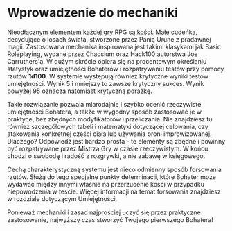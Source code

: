 # Wprowadzenie do mechaniki

Nieodłącznym elementem każdej gry RPG są kości. Małe cudeńka, decydujące o losach świata, stworzone przez Panią Urune z pradawnej magii. Zastosowana mechanika inspirowana jest takimi klasykami jak Basic Roleplaying, wydane przez Chaosium oraz Hack100 autorstwa Joe Carruthers'a. W dużym skrócie opiera się na procentowym określaniu statystyk oraz umiejętności Bohaterów i rozpatrywaniu testów przy pomocy rzutów  **1d100**. W systemie występują również krytyczne wyniki testów umiejętności. Wynik 5 i mniejszy to zawsze krytyczny sukces. Wynik powyżej 95 oznacza natomiast krytyczną porażkę.

Takie rozwiązanie pozwala miarodajnie i szybko ocenić rzeczywiste umiejętności Bohatera, a także w wygodny sposób zastosować je w praktyce, bez zbędnych modyfikatorów i przeliczania. Nie znajdziesz tu również szczegółowych tabeli i matematyki dotyczącej celowania, czy atakowania konkretnej części ciała lub używania broni improwizowanej. Dlaczego? Odpowiedź jest bardzo prosta - te elementy są zbędne i powinny być rozpatrywane przez Mistrza Gry w czasie rzeczywistym. W końcu chodzi o swobodę i radość z rozgrywki, a nie zabawę w księgowego.
 
Cechą charakterystyczną systemu jest nieco odmienny sposób forsowania rzutów. Służą do tego specjalne punkty determinacji, które Bohater może wydawać między innymi właśnie na przerzucenie kości w przypadku niepowodzenia w teście. Więcej informacji na temat forsowania znajdziesz w rozdziale dotyczącym Umiejętności. 

Ponieważ mechaniki i zasad najprościej uczyć się przez praktyczne zastosowanie, najwyższy czas stworzyć Twojego pierwszego Bohatera!